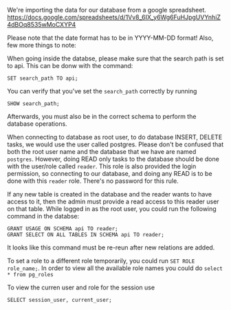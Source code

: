 We're importing the data for our database from a google spreadsheet.
https://docs.google.com/spreadsheets/d/1Vv8_6IX_y6Wg6FuHJpgUVYnhiZ4dBOq8535wMoCXYP4

Please note that the date format has to be in YYYY-MM-DD format!
Also, few more things to note:

When going inside the databse, please make sure that the search path
is set to api. This can be donw with the command:

```
SET search_path TO api;
```

You can verify that you've set the `search_path` correctly by running
```
SHOW search_path;
```


Afterwards, you must also be in the correct schema to perform the
database operations.

When connecting to database as root user, to do database INSERT,
DELETE tasks, we would use the user called postgres. Please don't be
confused that both the root user name and the database that we have
are named `postgres`. However, doing READ only tasks to the database
should be done with the user/role called `reader`. This role is also
provided the login permission, so connecting to our database, and
doing any READ is to be done with this `reader` role. There's no
password for this rule.

If any new table is created in the database and the reader wants to
have access to it, then the admin must provide a read access to this
reader user on that table. While logged in as the root user, you could
run the following command in the databse:
```
GRANT USAGE ON SCHEMA api TO reader;
GRANT SELECT ON ALL TABLES IN SCHEMA api TO reader;
```
It looks like this command must be re-reun after new relations are
added.

To set a role to a different role temporarily, you could run 
`SET ROLE role_name;`. In order to view all the available role names
you could do `select * from pg_roles`

To view the curren user and role for the session use
```
SELECT session_user, current_user;
```
